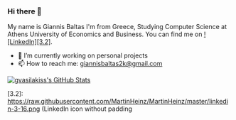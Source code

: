 ### Hi there 👋

My name is Giannis Baltas I'm from Greece, Studying Computer Science at Athens University of Economics and Business. You can find me on  [![LinkedIn][3.2]][2].
- 🔭 I’m currently working on personal projects
- 📫 How to reach me: giannisbaltas2k@gmail.com



<a href="https://github.com/johnnycleaver">
  <img align="center" src="https://github-readme-stats.vercel.app/api?username=johnnycleaver&count_private=true&show_icons=true&line_height=27&count_private=true&title_color=ffffff&text_color=c9cacc&icon_color=2bbc8a&bg_color=1d1f21" alt="gvasilakiss's GitHub Stats" />
</a>

<!-- links to your social media accounts -->

[1]: https://github.com/johnnycleaver
[2]: https://www.linkedin.com/in/giannis-baltas-950007204/

<!-- links to social media icons -->

<!-- icons with padding -->
[2.1]: http://i.imgur.com/0o48UoR.png (github icon with padding)

<!-- icons without padding -->

[2.2]: http://i.imgur.com/9I6NRUm.png (github icon without padding)
[3.2]: https://raw.githubusercontent.com/MartinHeinz/MartinHeinz/master/linkedin-3-16.png (LinkedIn icon without padding
